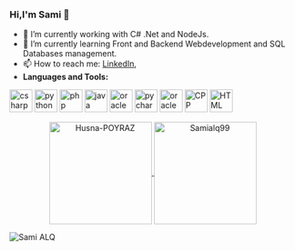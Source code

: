 ### Hi,I'm Sami 👋

- 🔭 I’m currently working with C# .Net and NodeJs.
- 🌱 I’m currently learning Front and Backend Webdevelopment and SQL Databases management.
- 📫 How to reach me: <a href = "https://www.linkedin.com/in/sami-alquraishi-082306209/">LinkedIn</a>,
- **Languages and Tools:**
 <p align="left">
 <img src="https://icongr.am/devicon/csharp-original.svg?size=128&color=currentColor" alt="csharp" width="40" height="40"/>
 <img src="https://icongr.am/devicon/python-original.svg?size=128&color=currentColor" alt="python" width="40" height="40"/>
 <img src="https://icongr.am/devicon/php-original.svg?size=128&color=currentColor" alt="php" width="40" height="40"/>
 <img src="https://icongr.am/devicon/java-original.svg?size=128&color=currentColor" alt="java" width="40" height="40"/>
 <img src="https://icongr.am/devicon/oracle-original.svg?size=128&color=currentColor" alt="oracle" width="40" height="40"/>  
 <img src="https://icongr.am/devicon/pycharm-original-wordmark.svg?size=128&color=currentColor" alt="pycharm" width="40" height="40"/>
 <img src="https://icongr.am/devicon/java-original.svg?size=128&color=currentColor" alt="oracle" width="40" height="40"/>
 <img src="https://icongr.am/devicon/cplusplus-original.svg?size=128&color=currentColor" alt="CPP" width="40" height="40"/>
 <img src="https://icongr.am/devicon/html5-original.svg?size=128&color=currentColor" alt="HTML" width="40" height="40"/>

</p>

<p align="center">
	<a href="https://github.com/Samialq99">
		  <img height="180em" align="center" src="https://github-readme-stats.vercel.app/api?username=Samialq99&show_icons=true&locale=en&theme=dark&include_all_commits=true&count_private=true" alt="Husna-POYRAZ"/>
		  <img height="180em" align="center" src="https://github-readme-stats.vercel.app/api/top-langs?username=Samialq99&show_icons=true&locale=en&layout=compact&langs_count=8&theme=dark" alt="Samialq99"/>
	</a>
</p>

<p align="left"> <img src="https://komarev.com/ghpvc/?username=Samialq99&label=Profile%20views&color=0e75b6&style=flat" alt="Sami ALQ" /> </p>
